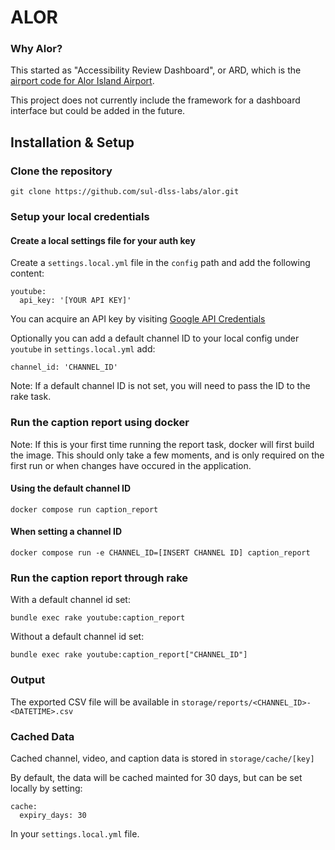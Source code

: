 # ALOR

### Why Alor?

This started as "Accessibility Review Dashboard", or ARD, which is the [airport code for Alor Island Airport](https://en.wikipedia.org/wiki/Alor_Island). 

This project does not currently include the framework for a dashboard interface but could be added in the future.

## Installation & Setup

### Clone the repository

```
git clone https://github.com/sul-dlss-labs/alor.git
```

### Setup your local credentials

#### Create a local settings file for your auth key

Create a `settings.local.yml` file in the `config` path and add the following content:

```
youtube:
  api_key: '[YOUR API KEY]'
```

You can acquire an API key by visiting [Google API Credentials](https://console.cloud.google.com/apis/credentials)

Optionally you can add a default channel ID to your local config under `youtube` in `settings.local.yml` add:

```
channel_id: 'CHANNEL_ID'
```

Note: If a default channel ID is not set, you will need to pass the ID to the rake task.

### Run the caption report using docker

Note: If this is your first time running the report task, docker will first build the image. This should only take a few moments, and is only required on the first run or when changes have occured in the application.

#### Using the default channel ID
```
docker compose run caption_report
```
#### When setting a channel ID
```
docker compose run -e CHANNEL_ID=[INSERT CHANNEL ID] caption_report
```


### Run the caption report through rake

With a default channel id set:

```
bundle exec rake youtube:caption_report
```

Without a default channel id set:

```
bundle exec rake youtube:caption_report["CHANNEL_ID"]
```

### Output

The exported CSV file will be available in `storage/reports/<CHANNEL_ID>-<DATETIME>.csv`

### Cached Data

Cached channel, video, and caption data is stored in `storage/cache/[key]`

By default, the data will be cached mainted for 30 days, but can be set locally by setting:

```
cache:
  expiry_days: 30
```

In your `settings.local.yml` file.
